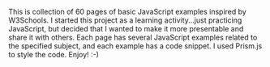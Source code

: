 This is collection of 60 pages of basic JavaScript examples inspired by W3Schools. I started this project as a learning activity...just practicing JavaScript, but decided that I wanted to make it more presentable and share it with others. Each page has several JavaScript examples related to the specified subject, and each example has a code snippet. I used Prism.js to style the code. Enjoy! :-)
